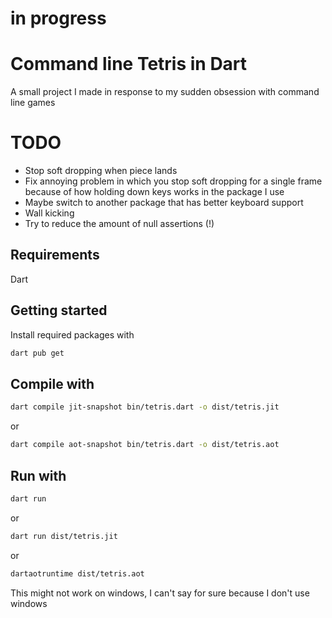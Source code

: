 # in progress

# Command line Tetris in Dart
A small project I made in response to my sudden obsession with command line games

# TODO
- Stop soft dropping when piece lands
- Fix annoying problem in which you stop soft dropping for a single frame because of how holding down keys works in the package I use
- Maybe switch to another package that has better keyboard support
- Wall kicking
- Try to reduce the amount of null assertions (!)

## Requirements
Dart

## Getting started
Install required packages with
```bash
dart pub get
```

## Compile with
```bash
dart compile jit-snapshot bin/tetris.dart -o dist/tetris.jit
```
or 
```bash
dart compile aot-snapshot bin/tetris.dart -o dist/tetris.aot
```

## Run with
```bash
dart run
```
or
```bash
dart run dist/tetris.jit
```
or
```bash
dartaotruntime dist/tetris.aot
```

This might not work on windows, I can't say for sure because I don't use windows